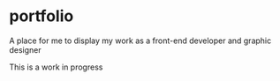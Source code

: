 # portfolio
A place for me to display my work as a front-end developer and graphic designer

This is a work in progress
